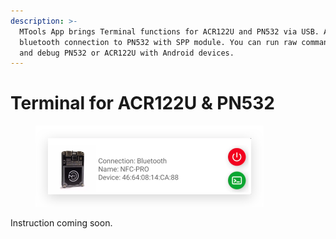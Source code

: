 ```yaml
---
description: >-
  MTools App brings Terminal functions for ACR122U and PN532 via USB. Also
  bluetooth connection to PN532 with SPP module. You can run raw commands easily
  and debug PN532 or ACR122U with Android devices.
---
```


# Terminal for ACR122U & PN532

<figure><img src="../.gitbook/assets/image.png" alt="" width="365"><figcaption></figcaption></figure>

Instruction coming soon.
